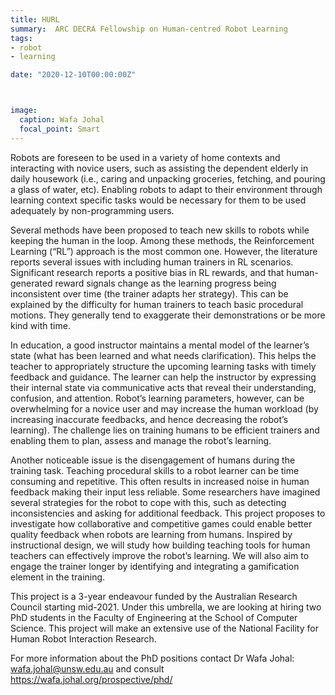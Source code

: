 ```yaml
---
title: HURL
summary:  ARC DECRA Fellowship on Human-centred Robot Learning
tags:
- robot
- learning

date: "2020-12-10T00:00:00Z"



image:
  caption: Wafa Johal
  focal_point: Smart
---
```


Robots are foreseen to be used in a variety of home contexts and interacting with novice users, such as assisting the dependent elderly in daily housework (i.e., caring and unpacking groceries, fetching, and pouring a glass of water, etc). Enabling robots to adapt to their environment through learning context specific tasks would be necessary for them to be used adequately by non-programming users.  

Several methods have been proposed to teach new skills to robots while keeping the human in the loop. Among these methods, the Reinforcement Learning (“RL”) approach is the most common one. However, the literature reports several issues with including human trainers in RL scenarios. Significant research reports a positive bias in RL rewards, and that human-generated reward signals change as the learning progress being inconsistent over time (the trainer adapts her strategy). This can be explained by the difficulty for human trainers to teach basic procedural motions. They generally tend to exaggerate their demonstrations or be more kind with time.  

In education, a good instructor maintains a mental model of the learner’s state (what has been learned and what needs clarification). This helps the teacher to appropriately structure the upcoming learning tasks with timely feedback and guidance. The learner can help the instructor by expressing their internal state via communicative acts that reveal their understanding, confusion, and attention. Robot’s learning parameters, however, can be overwhelming for a novice user and may increase the human workload (by increasing inaccurate feedbacks, and hence decreasing the robot’s learning). The challenge lies on training humans to be efficient trainers and enabling them to plan, assess and manage the robot’s learning.  

Another noticeable issue is the disengagement of humans during the training task. Teaching procedural skills to a robot learner can be time consuming and repetitive. This often results in increased noise in human feedback making their input less reliable. Some researchers have imagined several strategies for the robot to cope with this, such as detecting inconsistencies and asking for additional feedback. This project proposes to investigate how collaborative and competitive games could enable better quality feedback when robots are learning from humans. Inspired by instructional design, we will study how building teaching tools for human teachers can effectively improve the robot’s learning. We will also aim to engage the trainer longer by identifying and integrating a gamification element in the training.  

 

This project is a 3-year endeavour funded by the Australian Research Council starting mid-2021. Under this umbrella, we are looking at hiring two PhD students in the Faculty of Engineering at the School of Computer Science. This project will make an extensive use of the National Facility for Human Robot Interaction Research.   


For more information about the PhD positions contact Dr Wafa Johal: wafa.johal@unsw.edu.au  and consult https://wafa.johal.org/prospective/phd/  
